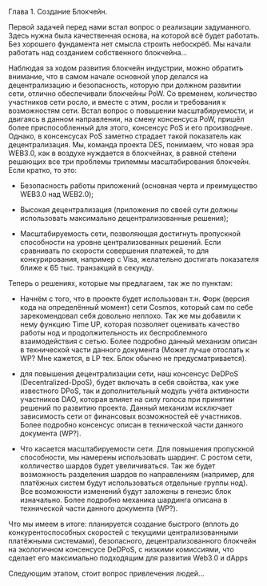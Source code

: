 Глава 1. Создание Блокчейн.

Первой задачей перед нами встал вопрос о реализации задуманного. Здесь нужна была качественная основа, на которой всё будет работать. Без хорошего фундамента нет смысла строить небоскрёб.
Мы начали работать над созданием собственного блокчейна...

Наблюдая за ходом развития блокчейн индустрии, можно обратить внимание, что в самом начале основной упор делался на децентрализацию и безопасность, которую при должном развитии сети, отлично обеспечивали блокчейны PoW.
Со временем, количество участников сети росло, и вместе с этим, росли и требования к возможностям сети. Встал вопрос о повышении масштабируемости, и двигаясь в данном направлении, на смену консенсуса PoW, пришёл более приспособленный для этого, консенсус PoS и его производные. Однако, в консенсусах PoS заметно страдает такой показатель как децентрализация.
Мы, команда проекта DES, понимаем, что новая эра WEB3.0, как в воздухе нуждается в блокчейнах, в равной степени решающих все три проблемы трилеммы масштабирования блокчейн. Если кратко, то это:

- Безопасность работы приложений (основная черта и преимущество WEB3.0 над WEB2.0);

- Высокая децентрализация (приложения по своей сути должны использовать максимально децентрализованные решения);

- Масштабируемость сети, позволяющая достигнуть пропускной способности на уровне централизованных решений. Если сравнивать по скорости совершения платежей, то для конкурирования, например с Visa, желательно достигать показателя ближе к 65 тыс. транзакций в секунду.

Теперь о решениях, которые мы предлагаем, так же по пунктам:

- Начнём с того, что в проекте будет использован т.н. Форк (версия кода на определённый момент) сети Cosmos, который сам по себе зарекомендовал себя довольно неплохо. Так же мы добавили к нему функцию Time UP, которая позволяет оценивать качество работы нод и продолжительность их беспроблемного взаимодействия с сетью. Более подробно данный механизм описан в технической части данного документа (Может лучше отослать к WP? Мне кажется, в LP тех. Блок обычно не предусматривается).

- для повышения децентрализации сети, наш консенсус DeDPoS (Decentralized-DpoS), будет включать в себя свойства, как уже известного DPoS, так и дополнительный модуль учёта активности участников DAO, которая влияет на силу голоса при принятии решений по развитию проекта. Данный механизм исключает зависимость сети от финансовых возможностей её участников. Более подробно консенсус описан в технической части данного документа (WP?).

- Что касается масштабируемости сети. Для повышения пропускной способности, мы намерены использовать шардинг. С ростом сети, колличество шардов будет увеличиваться. Так же будет возможность разделения шардов по направлениям (например, для платёжных систем будут использоваться отдельные группы нод). Все возможности изменений будут заложены в генезис блок изначально. Более подробно механика шардинга описана в технической части данного документа (WP?).

Что мы имеем в итоге: планируется создание быстрого (вплоть до конкурентоспособных скоростей с текущими централизованными платёжными системами), безопасного, децентрализованного блокчейн на экологичном консенсусе DeDPoS, с низкими комиссиями, что сделает его максимально подходящим для развития Web3.0 и dApps

Следующим этапом, стоит вопрос привлечения людей...

